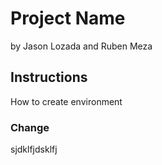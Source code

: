 # Project Name
 by Jason Lozada and Ruben Meza

## Instructions 
How to create environment

### Change
sjdklfjdsklfj